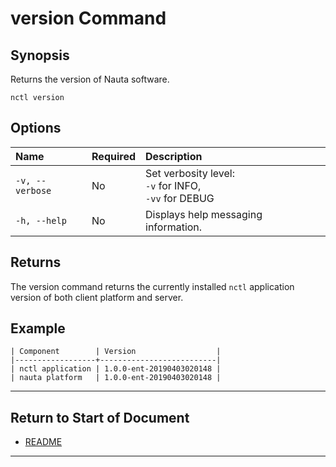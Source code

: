 # version Command

## Synopsis

Returns the version of Nauta software.  

`nctl version`

## Options

| Name | Required | Description | 
|:--- |:--- |:--- |
|`-v, --verbose`| No | Set verbosity level: <br>`-v` for INFO, <br>`-vv` for DEBUG |
|`-h, --help` | No | Displays help messaging information. |
 

## Returns

The version command returns the currently installed `nctl` application version of both client platform and server.  

## Example

```
| Component        | Version                  |
|------------------+--------------------------|
| nctl application | 1.0.0-ent-20190403020148 |
| nauta platform   | 1.0.0-ent-20190403020148 |

```

----------------------

## Return to Start of Document

* [README](../README.md)
----------------------
